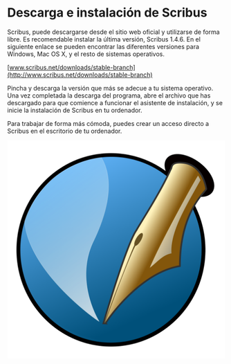 
# Descarga e instalación de Scribus

Scribus, puede descargarse desde el sitio web oficial y utilizarse de forma libre. Es recomendable instalar la última versión, Scribus 1.4.6. En el siguiente enlace se pueden encontrar las diferentes versiones para Windows, Mac OS X, y el resto de sistemas operativos.



[www.scribus.net/downloads/stable-branch](http://www.scribus.net/downloads/stable-branch)



Pincha y descarga la versión que más se adecue a tu sistema operativo. Una vez completada la descarga del programa, abre el archivo que has descargado para que comience a funcionar el asistente de instalación, y se inicie la instalación de Scribus en tu ordenador.



Para trabajar de forma más cómoda, puedes crear un acceso directo a Scribus en el escritorio de tu ordenador.



![](img/logoscribus.png)
